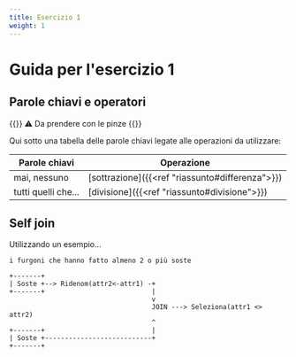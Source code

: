 ```yaml
---
title: Esercizio 1
weight: 1
---
```


# Guida per l'esercizio 1

## Parole chiavi e operatori

{{<hint warning>}}
⚠️ Da prendere con le pinze
{{</hint>}}

Qui sotto una tabella delle parole chiavi legate alle operazioni da utilizzare:

| Parole chiavi       | Operazione                                      |
| ------------------- | ----------------------------------------------- |
| mai, nessuno        | [sottrazione]({{<ref "riassunto#differenza">}}) |
| tutti quelli che... | [divisione]({{<ref "riassunto#divisione">}})    |

## Self join

Utilizzando un esempio...

`i furgoni che hanno fatto almeno 2 o più soste`

```text
+-------+
| Soste +--> Ridenom(attr2<-attr1) -+
+-------+                           |
                                    v
                                    JOIN ---> Seleziona(attr1 <> attr2)
                                    ^
+-------+                           |
| Soste +---------------------------+
+-------+
```
